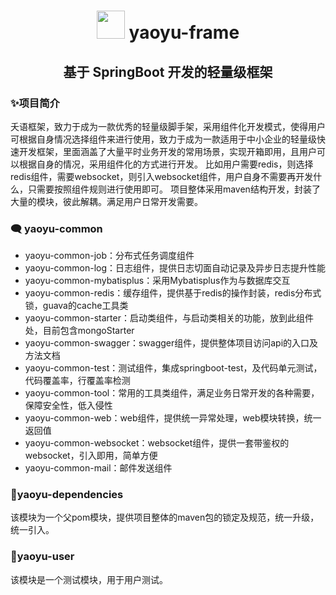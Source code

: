 <h1 align="center"> <img src="https://github.com/TheDudeThatCode/TheDudeThatCode/raw/master/Assets/Developer.gif" style="width: 45px; display: inline-block;" data-target="animated-image.originalImage"> yaoyu-frame</h1>

<h2 align="center">基于 SpringBoot 开发的轻量级框架 </h2>
<h3>✨项目简介</h3>
夭语框架，致力于成为一款优秀的轻量级脚手架，采用组件化开发模式，使得用户可根据自身情况选择组件来进行使用，致力于成为一款适用于中小企业的轻量级快速开发框架，里面涵盖了大量平时业务开发的常用场景，实现开箱即用，且用户可以根据自身的情况，采用组件化的方式进行开发。
比如用户需要redis，则选择redis组件，需要websocket，则引入websocket组件，用户自身不需要再开发什么，只需要按照组件规则进行使用即可。
项目整体采用maven结构开发，封装了大量的模块，彼此解耦。满足用户日常开发需要。
<h3>🗨 yaoyu-common</h3>
<ul>
<li>yaoyu-common-job：分布式任务调度组件</li>
<li>yaoyu-common-log：日志组件，提供日志切面自动记录及异步日志提升性能</li>
<li>yaoyu-common-mybatisplus：采用Mybatisplus作为与数据库交互</li>
<li>yaoyu-common-redis：缓存组件，提供基于redis的操作封装，redis分布式锁，guava的cache工具类</li>
<li>yaoyu-common-starter：启动类组件，与启动类相关的功能，放到此组件处，目前包含mongoStarter</li>
<li>yaoyu-common-swagger：swagger组件，提供整体项目访问api的入口及方法文档</li>
<li>yaoyu-common-test：测试组件，集成springboot-test，及代码单元测试，代码覆盖率，行覆盖率检测</li>
<li>yaoyu-common-tool：常用的工具类组件，满足业务日常开发的各种需要，保障安全性，低入侵性</li>
<li>yaoyu-common-web：web组件，提供统一异常处理，web模块转换，统一返回值</li>
<li>yaoyu-common-websocket：websocket组件，提供一套带鉴权的websocket，引入即用，简单方便</li>
<li>yaoyu-common-mail：邮件发送组件</li>
</ul>

<h3>🌱yaoyu-dependencies</h3>
该模块为一个父pom模块，提供项目整体的maven包的锁定及规范，统一升级，统一引入。

<h3>👯yaoyu-user</h3>
该模块是一个测试模块，用于用户测试。

